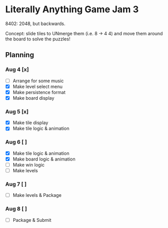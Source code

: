 # Literally Anything Game Jam 3

8402: 2048, but backwards.

Concept: slide tiles to UNmerge them (i.e. 8 -> 4 4) and move them around
the board to solve the puzzles!

## Planning

### Aug 4 [x]

 - [ ] Arrange for some music
 - [x] Make level select menu
 - [x] Make persistence format
 - [x] Make board display

### Aug 5 [x]

 - [x] Make tile display
 - [x] Make tile logic & animation

### Aug 6 [ ]

 - [x] Make tile logic & animation
 - [x] Make board logic & animation
 - [ ] Make win logic
 - [ ] Make levels

### Aug 7 [ ]

 - [ ] Make levels & Package

### Aug 8 [ ]

 - [ ] Package & Submit
